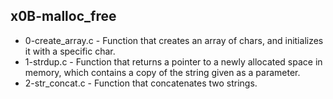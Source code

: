 ## x0B-malloc_free
* 0-create_array.c - Function that creates an array of chars, and initializes it with a specific char.
* 1-strdup.c - Function that returns a pointer to a newly allocated space in memory, which contains a copy of the string given as a parameter.
* 2-str_concat.c - Function that concatenates two strings.

